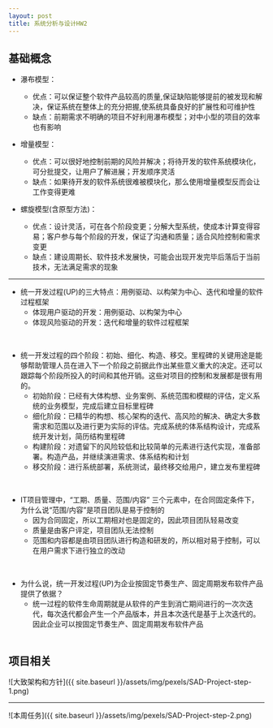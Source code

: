 ```yaml
---
layout: post
title: 系统分析与设计HW2
---
```


## 基础概念
- 瀑布模型：
	- 优点：可以保证整个软件产品较高的质量,保证缺陷能够提前的被发现和解决，保证系统在整体上的充分把握,使系统具备良好的扩展性和可维护性
	- 缺点：前期需求不明确的项目不好利用瀑布模型；对中小型的项目的效率也有影响
  
- 增量模型：
	- 优点：可以很好地控制前期的风险并解决；将待开发的软件系统模块化，可分批提交，让用户了解进展；开发顺序灵活
	- 缺点：如果待开发的软件系统很难被模块化，那么使用增量模型反而会让工作变得更难
  
- 螺旋模型(含原型方法)：
	- 优点：设计灵活，可在各个阶段变更；分解大型系统，使成本计算变得容易；客户参与每个阶段的开发，保证了沟通和质量；适合风险控制和需求变更
	- 缺点：建设周期长、软件技术发展快，可能会出现开发完毕后落后于当前技术，无法满足需求的现象

---
- 统一开发过程(UP)的三大特点：用例驱动、以构架为中心、迭代和增量的软件过程框架
	- 体现用户驱动的开发：用例驱动、以构架为中心
	- 体现风险驱动的开发：迭代和增量的软件过程框架  
<br>

- 统一开发过程的四个阶段：初始、细化、构造、移交。里程碑的关键用途是能够帮助管理人员在进入下一个阶段之前据此作出某些意义重大的决定。还可以跟踪每个阶段所投入的时间和其他开销。这些对项目的控制和发展都是很有用的。
	- 初始阶段：已经有大体构想、业务案例、系统范围和模糊的评估，定义系统的业务模型，完成后建立目标里程碑
	- 细化阶段：已精华的构想、核心架构的迭代、高风险的解决、确定大多数需求和范围以及进行更为实际的评估。完成系统的体系结构设计，完成系统开发计划，简历结构里程碑
	- 构建阶段：对遗留下的风险较低和比较简单的元素进行迭代实现，准备部署。构造产品，并继续演进需求、体系结构和计划
	- 移交阶段：进行系统部署，系统测试，最终移交给用户，建立发布里程碑  
<br>

- IT项目管理中，“工期、质量、范围/内容” 三个元素中，在合同固定条件下，为什么说“范围/内容”是项目团队是易于控制的
	- 因为合同固定，所以工期相对也是固定的，因此项目团队轻易改变
	- 质量是由客户评定，项目团队无法控制
	- 范围和内容都是由项目团队进行构造和研发的，所以相对易于控制，可以在用户需求下进行独立的改动  
<br>

- 为什么说，统一开发过程(UP)为企业按固定节奏生产、固定周期发布软件产品提供了依据？
	- 统一过程的软件生命周期就是从软件的产生到消亡期间进行的一次次迭代，每次迭代都会产生一个产品版本，并且本次迭代是基于上次迭代的。因此企业可以按固定节奏生产、固定周期发布软件产品  
	<br>


## 项目相关
![大致架构和方针]({{ site.baseurl }}/assets/img/pexels/SAD-Project-step-1.png)

---

![本周任务]({{ site.baseurl }}/assets/img/pexels/SAD-Project-step-2.png)